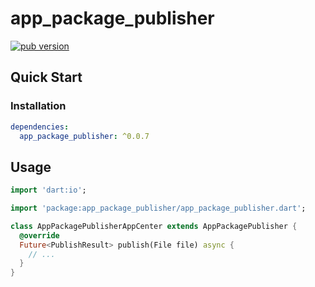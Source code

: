 # app_package_publisher

[![pub version][pub-image]][pub-url]

[pub-image]: https://img.shields.io/pub/v/app_package_publisher.svg
[pub-url]: https://pub.dev/packages/app_package_publisher

## Quick Start

### Installation

```yaml
dependencies:
  app_package_publisher: ^0.0.7
```

## Usage

```dart
import 'dart:io';

import 'package:app_package_publisher/app_package_publisher.dart';

class AppPackagePublisherAppCenter extends AppPackagePublisher {
  @override
  Future<PublishResult> publish(File file) async {
    // ...
  }
}
```
